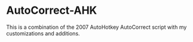 # AutoCorrect-AHK
This is a combination of the 2007 AutoHotkey AutoCorrect script with my customizations and additions.

